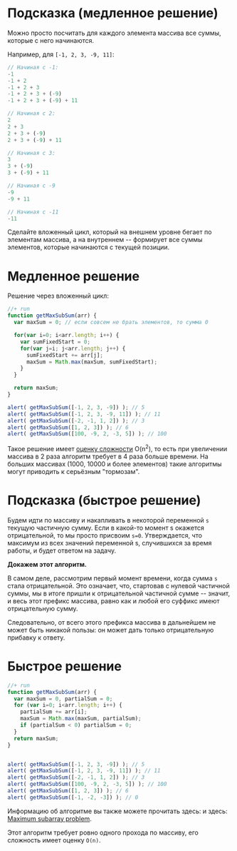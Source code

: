 # Подсказка (медленное решение)
Можно просто посчитать для каждого элемента массива все суммы, которые с него начинаются.

Например, для `[-1, 2, 3, -9, 11]`:

```js
// Начиная с -1:
-1
-1 + 2
-1 + 2 + 3
-1 + 2 + 3 + (-9)
-1 + 2 + 3 + (-9) + 11

// Начиная с 2:
2
2 + 3
2 + 3 + (-9)
2 + 3 + (-9) + 11

// Начиная с 3:
3
3 + (-9)
3 + (-9) + 11

// Начиная с -9
-9
-9 + 11

// Начиная с -11
-11
```

Сделайте вложенный цикл, который на внешнем уровне бегает по элементам массива, а на внутреннем -- формирует все суммы элементов, которые начинаются с текущей позиции.

# Медленное решение

Решение через вложенный цикл:

```js
//+ run
function getMaxSubSum(arr) {
  var maxSum = 0; // если совсем не брать элементов, то сумма 0

  for(var i=0; i<arr.length; i++) {
    var sumFixedStart = 0;
    for(var j=i; j<arr.length; j++) {
      sumFixedStart += arr[j];
      maxSum = Math.max(maxSum, sumFixedStart);
    }
  }

  return maxSum;
}

alert( getMaxSubSum([-1, 2, 3, -9]) ); // 5
alert( getMaxSubSum([-1, 2, 3, -9, 11]) ); // 11
alert( getMaxSubSum([-2, -1, 1, 2]) ); // 3
alert( getMaxSubSum([1, 2, 3]) ); // 6
alert( getMaxSubSum([100, -9, 2, -3, 5]) ); // 100
```

Такое решение имеет [оценку сложности](http://ru.wikipedia.org/wiki/%C2%ABO%C2%BB_%D0%B1%D0%BE%D0%BB%D1%8C%D1%88%D0%BE%D0%B5_%D0%B8_%C2%ABo%C2%BB_%D0%BC%D0%B0%D0%BB%D0%BE%D0%B5) O(n<sup>2</sup>), то есть при увеличении массива в 2 раза алгоритм требует в 4 раза больше времени. На больших массивах (1000, 10000 и более элементов) такие алгоритмы могут приводить к серьёзным "тормозам".

# Подсказка (быстрое решение)

Будем идти по массиву и накапливать в некоторой переменной `s` текущую частичную сумму. Если в какой-то момент s окажется отрицательной, то мы просто присвоим `s=0`. Утверждается, что максимум из всех значений переменной s, случившихся за время работы, и будет ответом на задачу.

**Докажем этот алгоритм.**

В самом деле, рассмотрим первый момент времени, когда сумма `s` стала отрицательной. Это означает, что, стартовав с нулевой частичной суммы, мы в итоге пришли к отрицательной частичной сумме -- значит, и весь этот префикс массива, равно как и любой его суффикс имеют отрицательную сумму.

Следовательно, от всего этого префикса массива в дальнейшем не может быть никакой пользы: он может дать только отрицательную прибавку к ответу.

# Быстрое решение

```js
//+ run
function getMaxSubSum(arr) {
  var maxSum = 0, partialSum = 0;
  for (var i=0; i<arr.length; i++) {
    partialSum += arr[i];
    maxSum = Math.max(maxSum, partialSum);
    if (partialSum < 0) partialSum = 0;
  }
  return maxSum;
}


alert( getMaxSubSum([-1, 2, 3, -9]) ); // 5
alert( getMaxSubSum([-1, 2, 3, -9, 11]) ); // 11
alert( getMaxSubSum([-2, -1, 1, 2]) ); // 3
alert( getMaxSubSum([100, -9, 2, -3, 5]) ); // 100
alert( getMaxSubSum([1, 2, 3]) ); // 6
alert( getMaxSubSum([-1, -2, -3]) ); // 0
```

Информацию об алгоритме вы также можете прочитать здесь: [](http://e-maxx.ru/algo/maximum_average_segment) и здесь: [Maximum subarray problem](http://en.wikipedia.org/wiki/Maximum_subarray_problem).

Этот алгоритм требует ровно одного прохода по массиву, его сложность имеет оценку `O(n)`.